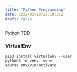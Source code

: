 ```yaml
---
title: "Python Programming"
date: 2022-03-18T22:18:31Z
draft: false
---
```


Python TDD
### VirtualEnv
```shell
pip3 install virtualenv --user
python3 -m venv .venv
sourec env/vin/activate
```